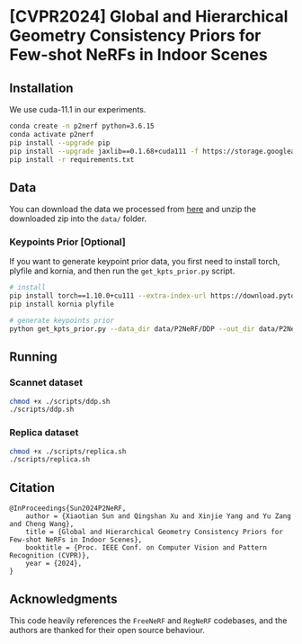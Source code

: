 # [CVPR2024] Global and Hierarchical Geometry Consistency Priors for Few-shot NeRFs in Indoor Scenes

## Installation

We use cuda-11.1 in our experiments.

``` sh
conda create -n p2nerf python=3.6.15
conda activate p2nerf
pip install --upgrade pip
pip install --upgrade jaxlib==0.1.68+cuda111 -f https://storage.googleapis.com/jax-releases/jax_cuda_releases.html
pip install -r requirements.txt
```

## Data

You can download the data we processed from [here](https://drive.google.com/file/d/1GzWVmp1PLUL4XCqKCFB0-WjUqzoV1xyp/view?usp=drive_link) and unzip the downloaded zip into the `data/` folder.

### Keypoints Prior [Optional]

If you want to generate keypoint prior data, you first need to install torch, plyfile and kornia, and then run the `get_kpts_prior.py` script.

``` bash
# install
pip install torch==1.10.0+cu111 --extra-index-url https://download.pytorch.org/whl/torch_stable.html
pip install kornia plyfile
```

``` bash
# generate keypoints prior
python get_kpts_prior.py --data_dir data/P2NeRF/DDP --out_dir data/P2NeRF/prior2/DDP
```

## Running

### Scannet dataset

``` sh
chmod +x ./scripts/ddp.sh
./scripts/ddp.sh
```

### Replica dataset

``` sh
chmod +x ./scripts/replica.sh
./scripts/replica.sh
```

## Citation

``` text
@InProceedings{Sun2024P2NeRF,
    author = {Xiaotian Sun and Qingshan Xu and Xinjie Yang and Yu Zang and Cheng Wang}, 
    title = {Global and Hierarchical Geometry Consistency Priors for Few-shot NeRFs in Indoor Scenes},
    booktitle = {Proc. IEEE Conf. on Computer Vision and Pattern Recognition (CVPR)},
    year = {2024},
}
```

## Acknowledgments

This code heavily references the `FreeNeRF` and `RegNeRF` codebases, and the authors are thanked for their open source behaviour.
